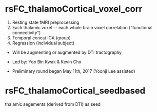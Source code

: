 # rsFC_thalamoCortical_voxel_corr

1. Resting state fMRI preprocessing 
2. Each thalamic voxel -- each whole brain voxel correlation ("functional connectivity")
3. Temporal concat ICA (group)
4. Regression (individual subject)

* Will be augmenting or augmented by DTI tractography

* Led by:
		Yoo Bin Kwak & Kevin Cho

* Preliminary round began May 11th, 2017
		(Yoonji Lee assisted)

# rsFC_thalamoCortical_seedbased
thalamic segements (derived from DTI) as seed
